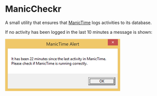 ﻿ManicCheckr
===========

A small utility that ensures that [ManicTime](http://www.manictime.com/) logs activities to its database.

If no activity has been logged in the last 10 minutes a message is shown:

![Screenshot](Screenshot.png)